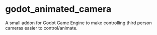 # godot_animated_camera
A small addon for Godot Game Engine to make controlling third person cameras easier to control/animate.
